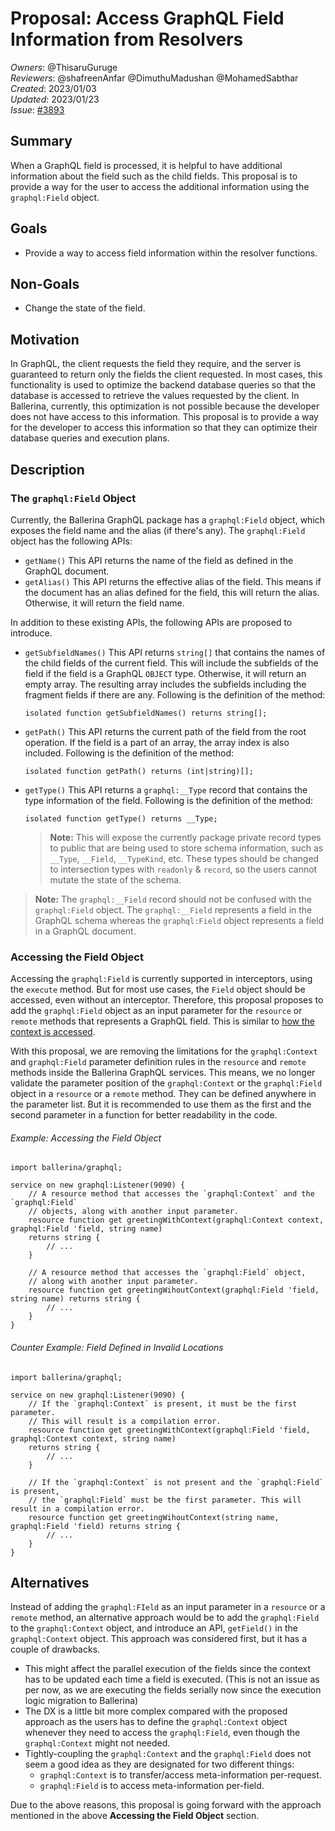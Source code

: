 # Proposal: Access GraphQL Field Information from Resolvers

_Owners_: @ThisaruGuruge    
_Reviewers_: @shafreenAnfar @DimuthuMadushan @MohamedSabthar   
_Created_: 2023/01/03   
_Updated_: 2023/01/23   
_Issue_: [#3893](https://github.com/ballerina-platform/ballerina-standard-library/issues/3893)

## Summary
When a GraphQL field is processed, it is helpful to have additional information about the field such as the child fields. This proposal is to provide a way for the user to access the additional information using the `graphql:Field` object.

## Goals
* Provide a way to access field information within the resolver functions.

## Non-Goals
* Change the state of the field.

## Motivation
In GraphQL, the client requests the field they require, and the server is guaranteed to return only the fields the client requested. In most cases, this functionality is used to optimize the backend database queries so that the database is accessed to retrieve the values requested by the client. In Ballerina, currently, this optimization is not possible because the developer does not have access to this information. This proposal is to provide a way for the developer to access this information so that they can optimize their database queries and execution plans.

## Description

### The `graphql:Field` Object
Currently, the Ballerina GraphQL package has a `graphql:Field` object, which exposes the field name and the alias (if there's any). The `graphql:Field` object has the following APIs:

- `getName()`
  This API returns the name of the field as defined in the GraphQL document.
- `getAlias()`
  This API returns the effective alias of the field. This means if the document has an alias defined for the field, this will return the alias. Otherwise, it will return the field name.

In addition to these existing APIs, the following APIs are proposed to introduce.

- `getSubfieldNames()`
  This API returns `string[]` that contains the names of the child fields of the current field. This will include the subfields of the field if the field is a GraphQL `OBJECT` type. Otherwise, it will return an empty array. The resulting array includes the subfields including the fragment fields if there are any. Following is the definition of the method:
    ```ballerina
    isolated function getSubfieldNames() returns string[];
    ```
- `getPath()`
  This API returns the current path of the field from the root operation. If the field is a part of an array, the array index is also included. Following is the definition of the method:
    ```ballerina
    isolated function getPath() returns (int|string)[];
    ```
- `getType()`
  This API returns a `graphql:__Type` record that contains the type information of the field. Following is the definition of the method:
    ```ballerina
    isolated function getType() returns __Type;
    ```
  > **Note:** This will expose the currently package private record types to public that are being used to store schema information, such as `__Type`, `__Field`, `__TypeKind`, etc. These types should be changed to intersection types with `readonly` & `record`, so the users cannot mutate the state of the schema.

>**Note:** The `graphql:__Field` record should not be confused with the `graphql:Field` object. The `graphql:__Field` represents a field in the GraphQL schema whereas the `graphql:Field` object represents a field in a GraphQL document.

### Accessing the Field Object

Accessing the `graphql:Field` is currently supported in interceptors, using the `execute` method. But for most use cases, the `Field` object should be accessed, even without an interceptor. Therefore, this proposal proposes to add the `graphql:Field` object as an input parameter for the `resource` or `remote` methods that represents a GraphQL field. This is similar to [how the context is accessed](https://ballerina.io/spec/graphql/#84-accessing-the-context).

With this proposal, we are removing the limitations for the `graphql:Context` and `graphql:Field` parameter definition rules in the `resource` and `remote` methods inside the Ballerina GraphQL services. This means, we no longer validate the parameter position of the `graphql:Context` or the `graphql:Field` object in a `resource` or a `remote` method. They can be defined anywhere in the parameter list. But it is recommended to use them as the first and the second parameter in a function for better readability in the code.

###### Example: Accessing the Field Object

```ballerina
import ballerina/graphql;

service on new graphql:Listener(9090) {
    // A resource method that accesses the `graphql:Context` and the `graphql:Field` 
    // objects, along with another input parameter.
    resource function get greetingWithContext(graphql:Context context, graphql:Field 'field, string name)
    returns string {
        // ...
    }

    // A resource method that accesses the `graphql:Field` object,
    // along with another input parameter.
    resource function get greetingWihoutContext(graphql:Field 'field, string name) returns string {
        // ...
    }
}
```

###### Counter Example: Field Defined in Invalid Locations

```ballerina
import ballerina/graphql;

service on new graphql:Listener(9090) {
    // If the `graphql:Context` is present, it must be the first parameter. 
    // This will result is a compilation error.
    resource function get greetingWithContext(graphql:Field 'field, graphql:Context context, string name) 
    returns string {
        // ...
    }

    // If the `graphql:Context` is not present and the `graphql:Field` is present, 
    // the `graphql:Field` must be the first parameter. This will result in a compilation error.
    resource function get greetingWihoutContext(string name, graphql:Field 'field) returns string {
        // ...
    }
}
```

## Alternatives

Instead of adding the `graphql:FIeld` as an input parameter in a `resource` or a `remote` method, an alternative approach would be to add the `graphql:Field` to the `graphql:Context` object, and introduce an API, `getField()` in the `graphql:Context` object. This approach was considered first, but it has a couple of drawbacks.
- This might affect the parallel execution of the fields since the context has to be updated each time a field is executed. (This is not an issue as per now, as we are executing the fields serially now since the execution logic migration to Ballerina)
- The DX is a little bit more complex compared with the proposed approach as the users has to define the `graphql:Context` object whenever they need to access the `graphql:Field`, even though the `graphql:Context` might not needed.
- Tightly-coupling the `graphql:Context` and the `graphql:Field` does not seem a good idea as they are designated for two different things:
    - `graphql:Context` is to transfer/access meta-information per-request.
    - `graphql:Field` is to access meta-information per-field.

Due to the above reasons, this proposal is going forward with the approach mentioned in the above **Accessing the Field Object** section.
